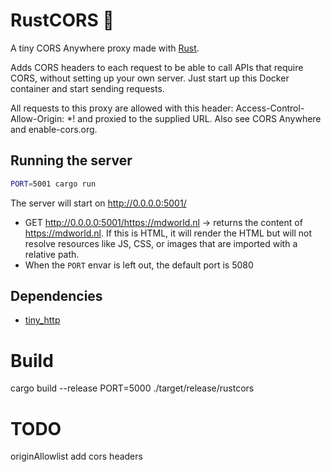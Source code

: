 # RustCORS 🦀

A tiny CORS Anywhere proxy made with [Rust](https://www.rust-lang.org/).

Adds CORS headers to each request to be able to call APIs that require CORS, without setting up your own server. Just start up this Docker container and start sending requests.

All requests to this proxy are allowed with this header: Access-Control-Allow-Origin: \*! and proxied to the supplied URL. Also see CORS Anywhere and enable-cors.org.

## Running the server

```sh
PORT=5001 cargo run
```

The server will start on http://0.0.0.0:5001/

- GET http://0.0.0.0:5001/https://mdworld.nl → returns the content of https://mdworld.nl. If this is HTML, it will render the HTML but will not resolve resources like JS, CSS, or images that are imported with a relative path.
- When the `PORT` envar is left out, the default port is 5080

## Dependencies

- [tiny_http](https://crates.io/crates/tiny_http)

# Build

cargo build --release
PORT=5000 ./target/release/rustcors

# TODO

originAllowlist
add cors headers

